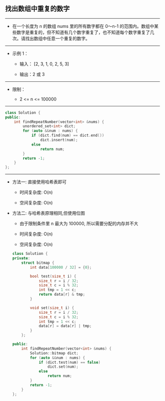 ## 找出数组中重复的数字

--------------------

- 在一个长度为 n 的数组 nums 里的所有数字都在 0～n-1 的范围内。数组中某些数字是重复的，但不知道有几个数字重复了，也不知道每个数字重复了几次。请找出数组中任意一个重复的数字。

--------------------

- 示例 1：

    - 输入：
    [2, 3, 1, 0, 2, 5, 3]

    - 输出：2 或 3 

--------------------

- 限制：

    - 2 <= n <= 100000

--------------------

```cpp
class Solution {
public:
    int findRepeatNumber(vector<int> &nums) {
        unordered_set<int> dict;
        for (auto &&num : nums) {
            if (dict.find(num) == dict.end())
                dict.insert(num);
            else
                return num;
        }
        return -1;
    }
};
```
--------------------

- 方法一: 直接使用哈希表即可

    - 时间复杂度: O(n)

    - 空间复杂度: O(n)

- 方法二: 与哈希表原理相同,但使用位图

    - 由于限制条件里 n 最大为 100000, 所以需要分配的内存并不大

    - 时间复杂度: O(n)

    - 空间复杂度: O(n)
    
    ```cpp
    class Solution {
    private:
        struct bitmap {
            int data[100000 / 32] = {0};

            bool test(size_t i) {
                size_t r = i / 32;
                size_t c = i % 32;
                int tmp = 1 << c;
                return data[r] & tmp;
            }

            void set(size_t i) {
                size_t r = i / 32;
                size_t c = i % 32;
                int tmp = 1 << c;
                data[r] = data[r] | tmp;
            }
        };
    
    public:
        int findRepeatNumber(vector<int> &nums) {
            Solution::bitmap dict;
            for (auto &&num : nums) {
                if (dict.test(num) == false)
                    dict.set(num);
                else
                    return num;
            }
            return -1;
        }
    };
    ```